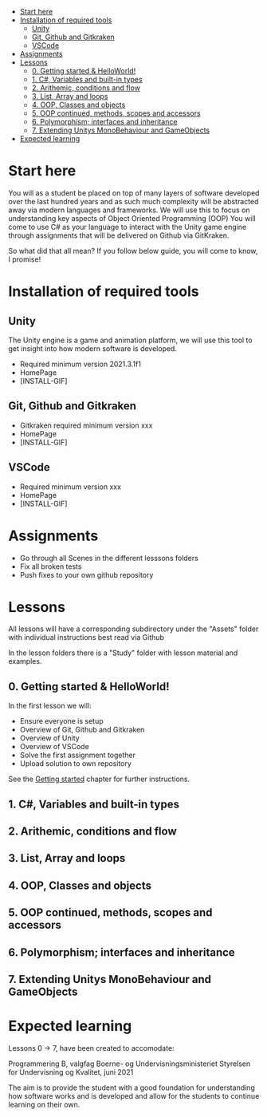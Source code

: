- [Start here](#start-here)
- [Installation of required tools](#installation-of-required-tools)
  - [Unity](#unity)
  - [Git, Github and Gitkraken](#git-github-and-gitkraken)
  - [VSCode](#vscode)
- [Assignments](#assignments)
- [Lessons](#lessons)
  - [0. Getting started & HelloWorld!](#0-getting-started--helloworld)
  - [1. C#, Variables and built-in types](#1-c-variables-and-built-in-types)
  - [2. Arithemic, conditions and flow](#2-arithemic-conditions-and-flow)
  - [3. List, Array and loops](#3-list-array-and-loops)
  - [4. OOP, Classes and objects](#4-oop-classes-and-objects)
  - [5. OOP continued, methods, scopes and accessors](#5-oop-continued-methods-scopes-and-accessors)
  - [6. Polymorphism; interfaces and inheritance](#6-polymorphism-interfaces-and-inheritance)
  - [7. Extending Unitys MonoBehaviour and GameObjects](#7-extending-unitys-monobehaviour-and-gameobjects)
- [Expected learning](#expected-learning)

# Start here

You will as a student be placed on top of many layers of software developed over the last hundred years
and as such much complexity will be abstracted away via modern languages and frameworks. We will use this to focus on understanding key aspects of Object Oriented Programming (OOP)
You will come to use C# as your language to interact with the Unity game engine through assignments that will be delivered on Github via GitKraken.

So what did that all mean? If you follow below guide, you will come to know, I promise!

# Installation of required tools

## Unity
The Unity engine is a game and animation platform, we will use this tool to get insight into how modern software is developed.

 * Required minimum version 2021.3.1f1
 * HomePage
 * [INSTALL-GIF]

## Git, Github and Gitkraken

 * Gitkraken required minimum version xxx
 * HomePage
 * [INSTALL-GIF]

## VSCode 

 * Required minimum version xxx
 * HomePage
 * [INSTALL-GIF]


# Assignments

 * Go through all Scenes in the different lesssons folders
 * Fix all broken tests 
 * Push fixes to your own github repository

# Lessons

All lessons will have a corresponding subdirectory under the "Assets" folder with individual instructions best read via Github

In the lesson folders there is a "Study" folder with lesson material and examples.

## 0. Getting started & HelloWorld!

In the first lesson we will:

 * Ensure everyone is setup
 * Overview of Git, Github and Gitkraken 
 * Overview of Unity
 * Overview of VSCode
 * Solve the first assignment together
 * Upload solution to own repository

See the [Getting started](Assets/0_Lesson_GettingStarted) chapter for further instructions.

## 1. C#, Variables and built-in types

## 2. Arithemic, conditions and flow

## 3. List, Array and loops

## 4. OOP, Classes and objects

## 5. OOP continued, methods, scopes and accessors

## 6. Polymorphism; interfaces and inheritance

## 7. Extending Unitys MonoBehaviour and GameObjects

# Expected learning

Lessons 0 -> 7, have been created to accomodate:

Programmering B, valgfag
Boerne- og Undervisningsministeriet Styrelsen for Undervisning og Kvalitet, juni 2021

The aim is to provide the student with a good foundation for understanding how software works and is developed and allow for the students to continue learning on their own.